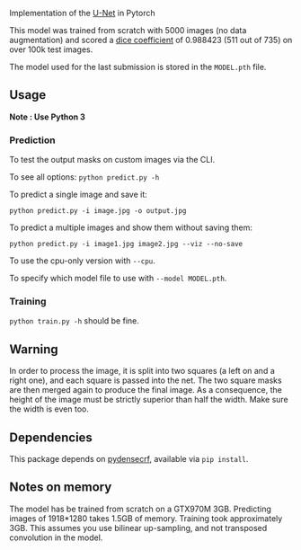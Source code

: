 


Implementation of the [U-Net](https://arxiv.org/pdf/1505.04597.pdf) in Pytorch

This model was trained from scratch with 5000 images (no data augmentation) and scored a [dice coefficient](https://en.wikipedia.org/wiki/S%C3%B8rensen%E2%80%93Dice_coefficient) of 0.988423 (511 out of 735) on over 100k test images. 

The model used for the last submission is stored in the `MODEL.pth` file.

## Usage
**Note : Use Python 3**
### Prediction

To test the output masks on custom images via the CLI.

To see all options:
`python predict.py -h`

To predict a single image and save it:

`python predict.py -i image.jpg -o output.jpg`

To predict a multiple images and show them without saving them:

`python predict.py -i image1.jpg image2.jpg --viz --no-save`

To use the cpu-only version with `--cpu`.

To specify which model file to use with `--model MODEL.pth`.

### Training

`python train.py -h` should be fine. 
## Warning
In order to process the image, it is split into two squares (a left on and a right one), and each square is passed into the net. The two square masks are then merged again to produce the final image. As a consequence, the height of the image must be strictly superior than half the width. Make sure the width is even too.

## Dependencies
This package depends on [pydensecrf](https://github.com/lucasb-eyer/pydensecrf), available via `pip install`.

## Notes on memory

The model has be trained from scratch on a GTX970M 3GB.
Predicting images of 1918*1280 takes 1.5GB of memory.
Training took approximately 3GB.
This assumes you use bilinear up-sampling, and not transposed convolution in the model.
